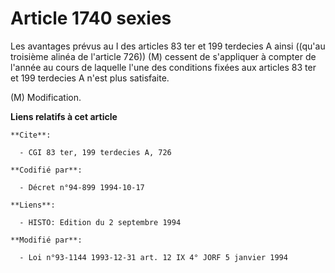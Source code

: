 # Article 1740 sexies

Les avantages prévus au I des articles 83 ter et 199 terdecies A ainsi ((qu'au troisième alinéa de l'article 726)) (M)
cessent de s'appliquer à compter de l'année au cours de laquelle l'une des conditions fixées aux articles 83 ter et 199
terdecies A n'est plus satisfaite.

(M) Modification.

**Liens relatifs à cet article**

	**Cite**:

	  - CGI 83 ter, 199 terdecies A, 726

	**Codifié par**:

	  - Décret n°94-899 1994-10-17

	**Liens**:

	  - HISTO: Edition du 2 septembre 1994

	**Modifié par**:

	  - Loi n°93-1144 1993-12-31 art. 12 IX 4° JORF 5 janvier 1994
